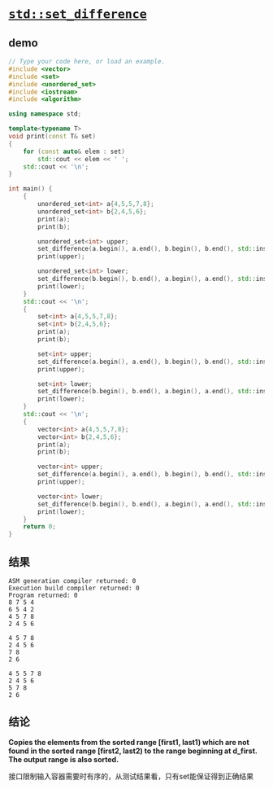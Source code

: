 # [`std::set_difference`](https://en.cppreference.com/w/cpp/algorithm/set_difference)

## demo

```cpp
// Type your code here, or load an example.
#include <vector>
#include <set>
#include <unordered_set>
#include <iostream>
#include <algorithm>

using namespace std;

template<typename T>
void print(const T& set)
{
    for (const auto& elem : set)
        std::cout << elem << ' ';
    std::cout << '\n';
}

int main() {
    {
        unordered_set<int> a{4,5,5,7,8};
        unordered_set<int> b{2,4,5,6};
        print(a);
        print(b);

        unordered_set<int> upper;
        set_difference(a.begin(), a.end(), b.begin(), b.end(), std::inserter(upper, upper.end()));
        print(upper);

        unordered_set<int> lower;
        set_difference(b.begin(), b.end(), a.begin(), a.end(), std::inserter(lower, lower.end()));
        print(lower);
    }
    std::cout << '\n';
    {
        set<int> a{4,5,5,7,8};
        set<int> b{2,4,5,6};
        print(a);
        print(b);

        set<int> upper;
        set_difference(a.begin(), a.end(), b.begin(), b.end(), std::inserter(upper, upper.end()));
        print(upper);

        set<int> lower;
        set_difference(b.begin(), b.end(), a.begin(), a.end(), std::inserter(lower, lower.end()));
        print(lower);
    }
    std::cout << '\n';
    {
        vector<int> a{4,5,5,7,8};
        vector<int> b{2,4,5,6};
        print(a);
        print(b);

        vector<int> upper;
        set_difference(a.begin(), a.end(), b.begin(), b.end(), std::inserter(upper, upper.end()));
        print(upper);

        vector<int> lower;
        set_difference(b.begin(), b.end(), a.begin(), a.end(), std::inserter(lower, lower.end()));
        print(lower);
    }
    return 0;
}
```

## 结果

```shell
ASM generation compiler returned: 0
Execution build compiler returned: 0
Program returned: 0
8 7 5 4 
6 5 4 2 
4 5 7 8 
2 4 5 6 

4 5 7 8 
2 4 5 6 
7 8 
2 6 

4 5 5 7 8 
2 4 5 6 
5 7 8 
2 6 
```

## 结论

**Copies the elements from the sorted range [first1, last1) which are not found in the sorted range [first2, last2) to the range beginning at d_first. The output range is also sorted.**

接口限制输入容器需要时有序的，从测试结果看，只有set能保证得到正确结果

